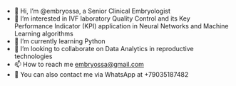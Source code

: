 - 👋 Hi, I’m @embryossa, a Senior Clinical Embryologist
- 👀 I’m interested in IVF laboratory Quality Control and its Key Performance Indicator (KPI) application in Neural Networks and Machine Learning algorithms
- 🌱 I’m currently learning Python
- 💞️ I’m looking to collaborate on Data Analytics in reproductive technologies
- 📫 How to reach me embryossa@gmail.com
- 📱 You can also contact me via WhatsApp at +79035187482

<!---
embryossa/embryossa is a ✨ special ✨ repository because its `README.md` (this file) appears on your GitHub profile.
You can click the Preview link to take a look at your changes.
--->

